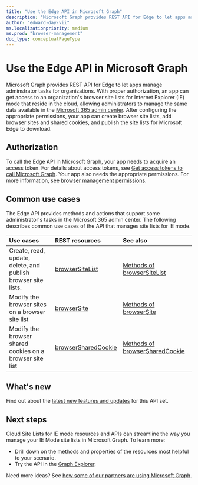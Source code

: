 ```yaml
---
title: "Use the Edge API in Microsoft Graph"
description: "Microsoft Graph provides REST API for Edge to let apps manage adminstrator tasks for organizations."
author: "edward-day-vii"
ms.localizationpriority: medium
ms.prod: "browser-management"
doc_type: conceptualPageType
---
```


# Use the Edge API in Microsoft Graph

Microsoft Graph provides REST API for Edge to let apps manage adminstrator tasks for organizations. With proper authorization, an app can get access to an organization's browser site lists for Internet Explorer (IE) mode that reside in the cloud, allowing administrators to manage the same data available in the [Microsoft 365 admin center](https://admin.microsoft.com/). After configuring the appropriate permissions, your app can create browser site lists, add browser sites and shared cookies, and publish the site lists for Microsoft Edge to download.

## Authorization

To call the Edge API in Microsoft Graph, your app needs to acquire an access token. For details about access tokens, see [Get access tokens to call Microsoft Graph](/graph/auth/). Your app also needs the appropriate permissions. For more information, see [browser management permissions](/graph/permissions-reference#browser-management-permissions).

## Common use cases

The Edge API provides methods and actions that support some administrator's tasks in the Microsoft 365 admin center. The following describes common use cases of the API that manages site lists for IE mode.

| Use cases | REST resources | See also |
|:----------|:---------------|:---------|
| Create, read, update, delete, and publish browser site lists. | [browserSiteList](../resources/browserSiteList.md) | [Methods of browserSiteList](../resources/browserSiteList.md#methods) |
| Modify the browser sites on a browser site list | [browserSite](../resources/browsersite.md) | [Methods of browserSite](../resources/browserite.md#methods) |
| Modify the browser shared cookies on a browser site list | [browserSharedCookie](../resources/browsersharedcookie.md) | [Methods of browserSharedCookie](../resources/browsersharedcookie.md#methods) |

## What's new
Find out about the [latest new features and updates](/graph/whats-new-overview) for this API set.

## Next steps
Cloud Site Lists for IE mode resources and APIs can streamline the way you manage your IE Mode site lists in Microsoft Graph. To learn more:

- Drill down on the methods and properties of the resources most helpful to your scenario.
- Try the API in the [Graph Explorer](https://developer.microsoft.com/graph/graph-explorer).

Need more ideas? See [how some of our partners are using Microsoft Graph](https://developer.microsoft.com/graph/partners).

